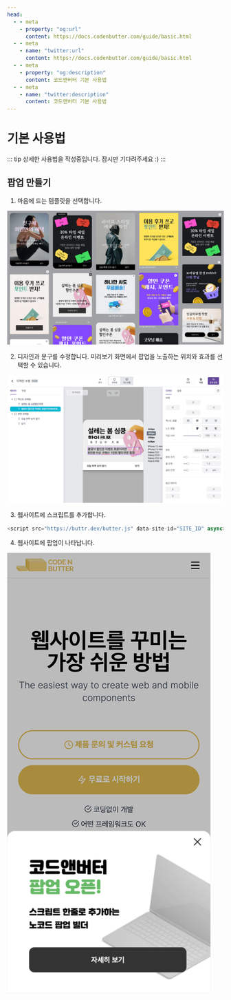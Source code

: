 ```yaml
---
head:
  - - meta
    - property: "og:url"
      content: https://docs.codenbutter.com/guide/basic.html
  - - meta
    - name: "twitter:url"
      content: https://docs.codenbutter.com/guide/basic.html
  - - meta
    - property: "og:description"
      content: 코드앤버터 기본 사용법
  - - meta
    - name: "twitter:description"
      content: 코드앤버터 기본 사용법
---
```


# 기본 사용법

::: tip
상세한 사용법을 작성중입니다. 잠시만 기다려주세요 :)
:::

## 팝업 만들기

1. 마음에 드는 템플릿을 선택합니다.

![템플릿 선택하기](./imgs/basic/step_1.jpg)

2. 디자인과 문구를 수정합니다. 미리보기 화면에서 팝업을 노출하는 위치와 효과를 선택할 수 있습니다.

![에디터](./imgs/basic/step_2.jpg)

3. 웹사이트에 스크립트를 추가합니다.

```js
<script src="https://buttr.dev/butter.js" data-site-id="SITE_ID" async></script>
```

4. 웹사이트에 팝업이 나타납니다.

<div class="img-320">

![팝업 추가](./imgs/basic/preview.png)

</div>
